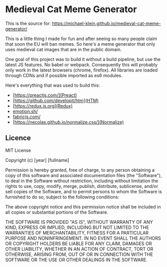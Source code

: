 # Medieval Cat Meme Generator

This is the source for: https://michael-klein.github.io/medieval-cat-meme-generator/

This is a little thing I made for fun and after seeing so many people claim that soon the EU will ban memes. So here's a meme generator that only uses medieval cat images that are in the public domain.

One goal of this project was to build it without a build pipeline, but use the latest JS features. No babel or webpack. Consequently this will probably only work in the latest browsers (chrome, firefox).
All libraries are loaded through CDNs and if possible imported as es6 modules.

Here's everything that was used to build this:
* [https://preactjs.com/](Preact)
* [https://github.com/developit/htm](HTM)
* [https://redux.js.org](Redux)
* [emotion.sh/](Emotion)
* [fabricjs.com/](FabricJS)
* [https://necolas.github.io/normalize.css/](Normalize)

## Licence
MIT License

Copyright (c) [year] [fullname]

Permission is hereby granted, free of charge, to any person obtaining a copy
of this software and associated documentation files (the "Software"), to deal
in the Software without restriction, including without limitation the rights
to use, copy, modify, merge, publish, distribute, sublicense, and/or sell
copies of the Software, and to permit persons to whom the Software is
furnished to do so, subject to the following conditions:

The above copyright notice and this permission notice shall be included in all
copies or substantial portions of the Software.

THE SOFTWARE IS PROVIDED "AS IS", WITHOUT WARRANTY OF ANY KIND, EXPRESS OR
IMPLIED, INCLUDING BUT NOT LIMITED TO THE WARRANTIES OF MERCHANTABILITY,
FITNESS FOR A PARTICULAR PURPOSE AND NONINFRINGEMENT. IN NO EVENT SHALL THE
AUTHORS OR COPYRIGHT HOLDERS BE LIABLE FOR ANY CLAIM, DAMAGES OR OTHER
LIABILITY, WHETHER IN AN ACTION OF CONTRACT, TORT OR OTHERWISE, ARISING FROM,
OUT OF OR IN CONNECTION WITH THE SOFTWARE OR THE USE OR OTHER DEALINGS IN THE
SOFTWARE.
